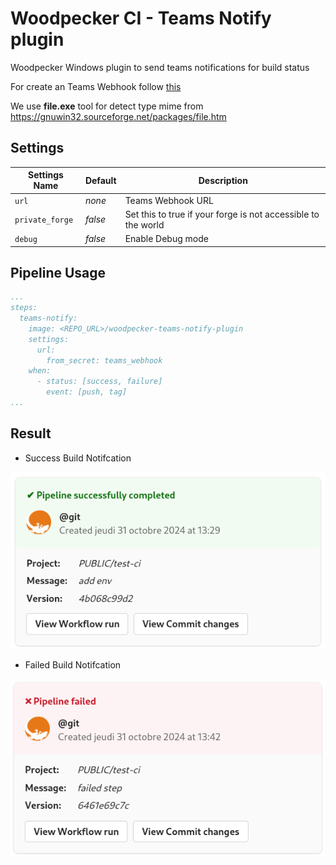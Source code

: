 # Woodpecker CI - Teams Notify plugin

Woodpecker Windows plugin to send teams notifications for build status

For create an Teams Webhook follow [this](https://learn.microsoft.com/en-us/microsoftteams/platform/webhooks-and-connectors/how-to/add-incoming-webhook)

We use __file.exe__ tool for detect type mime from <https://gnuwin32.sourceforge.net/packages/file.htm>

## Settings

| Settings Name   | Default | Description                                                   |
| --------------- | ------- | ------------------------------------------------------------- |
| `url`           | _none_  | Teams Webhook URL                                             |
| `private_forge` | _false_ | Set this to true if your forge is not accessible to the world |
| `debug`         | _false_ | Enable Debug mode                                             |

## Pipeline Usage

```yaml
...
steps:
  teams-notify:
    image: <REPO_URL>/woodpecker-teams-notify-plugin
    settings:
      url:
        from_secret: teams_webhook
    when:
      - status: [success, failure]
        event: [push, tag]
...
```

## Result

* Success Build Notifcation

![sucess](./assets/success.png)

* Failed Build Notifcation

![failed](./assets/failed.png)
